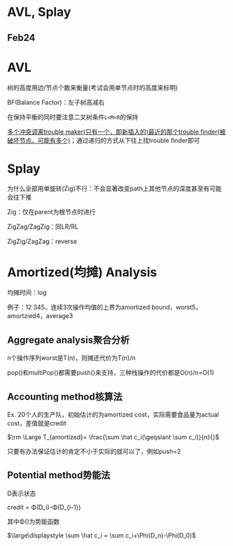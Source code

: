 # AVL, Splay

## Feb24

# AVL

树的高度用边/节点个数来衡量(考试会用单节点时的高度来标明)

BF(Balance Factor)：左子树高减右

在保持平衡的同时要注意二叉树条件`L<M<R`的保持

<u>多个冲突调离trouble maker(只有一个，即新插入的)最近的那个trouble finder(被破坏节点，可能有多个)</u>；通过递归的方式从下往上找trouble finder即可



# Splay

为什么全部用单旋转(Zig)不行：不会显著改变path上其他节点的深度甚至有可能会往下推

Zig：仅在parent为根节点时进行

ZigZag/ZagZig：同LR/RL

ZigZig/ZagZag：reverse

# Amortized(均摊) Analysis

均摊时间：log

例子：12 345，连续3次操作均值的上界为amortized bound，worst5，amortzied4，average3

## Aggregate analysis聚合分析

n个操作序列worst是T(n)，则摊还代价为T(n)/n

pop()和multiPop()都需要push()来支持，三种栈操作的代价都是O(n)/n=O(1)

## Accounting method核算法

Ex. 20个人的生产队，初始估计的为amortized cost，实际需要食品量为actual cost，差值就是credit

$\rm \Large T_{amortized}= \frac{\sum \hat c_i(\geqslant \sum c_i)}{n}{}$

只要有办法保证估计的肯定不小于实际的就可以了，例如push=2

## Potential method势能法

D表示状态

credit = Φ(D_i)-Φ(D_{i-1})

其中Φ()为势能函数

$\large\displaystyle \sum \hat c_i = \sum c_i+\Phi(D_n)-\Phi(D_0)$

